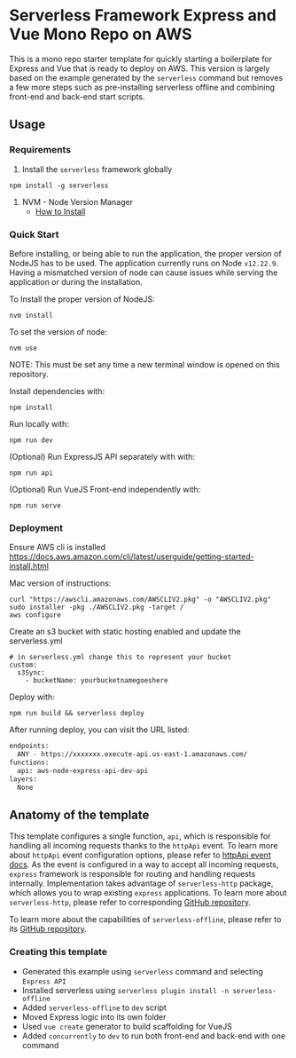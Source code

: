 # Serverless Framework Express and Vue Mono Repo on AWS

This is a mono repo starter template for quickly starting a boilerplate for Express and Vue that is ready to deploy on AWS. This version is largely based on the example generated by the `serverless` command but removes a few more steps such as pre-installing serverless offline and combining front-end and back-end start scripts.

## Usage

### Requirements

1. Install the `serverless` framework globally
```
npm install -g serverless
```

1. NVM - Node Version Manager
   - [How to Install](https://github.com/nvm-sh/nvm#installing-and-updating)

### Quick Start

Before installing, or being able to run the application, the proper version of NodeJS has to be used.
The application currently runs on Node `v12.22.9`. Having a mismatched version of node can cause issues while serving the application or during the installation.

To Install the proper version of NodeJS:
```
nvm install
```

To set the version of node:
```
nvm use
```

NOTE: This must be set any time a new terminal window is opened on this repository.

Install dependencies with:

```
npm install
```

Run locally with:

```
npm run dev
```

(Optional) Run ExpressJS API separately with with:

```
npm run api
```

(Optional) Run VueJS Front-end independently with:

```
npm run serve
```

### Deployment

Ensure AWS cli is installed
https://docs.aws.amazon.com/cli/latest/userguide/getting-started-install.html

Mac version of instructions:
```
curl "https://awscli.amazonaws.com/AWSCLIV2.pkg" -o "AWSCLIV2.pkg"
sudo installer -pkg ./AWSCLIV2.pkg -target /
aws configure
```

Create an s3 bucket with static hosting enabled and update the serverless.yml
```
# in serverless.yml change this to represent your bucket
custom: 
  s3Sync: 
    - bucketName: yourbucketnamegoeshere
```

Deploy with:

```
npm run build && serverless deploy
```

After running deploy, you can visit the URL listed:

```bash
endpoints:
  ANY - https://xxxxxxx.execute-api.us-east-1.amazonaws.com/
functions:
  api: aws-node-express-api-dev-api
layers:
  None
```

## Anatomy of the template

This template configures a single function, `api`, which is responsible for handling all incoming requests thanks to the `httpApi` event. To learn more about `httpApi` event configuration options, please refer to [httpApi event docs](https://www.serverless.com/framework/docs/providers/aws/events/http-api/). As the event is configured in a way to accept all incoming requests, `express` framework is responsible for routing and handling requests internally. Implementation takes advantage of `serverless-http` package, which allows you to wrap existing `express` applications. To learn more about `serverless-http`, please refer to corresponding [GitHub repository](https://github.com/dougmoscrop/serverless-http).

To learn more about the capabilities of `serverless-offline`, please refer to its [GitHub repository](https://github.com/dherault/serverless-offline).

### Creating this template

- Generated this example using `serverless` command and selecting `Express API`
- Installed serverless using `serverless plugin install -n serverless-offline`
- Added `serverless-offline` to `dev` script
- Moved Express logic into its own folder
- Used `vue create` generator to build scaffolding for VueJS
- Added `concurrently` to `dev` to run both front-end and back-end with one command
